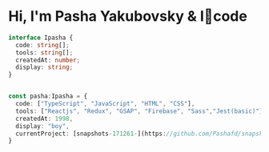 # Hi, I'm Pasha Yakubovsky & I🖤code

```ts
interface Ipasha {
  code: string[];
  tools: string[];
  createdAt: number;
  display: string;
}


const pasha:Ipasha = {
  code: ["TypeScript", "JavaScript", "HTML", "CSS"],
  tools: ["Reactjs", "Redux", "GSAP", "Firebase", "Sass","Jest(basic)"],
  createdAt: 1998,
  display: "boy",
  currentProject: [snapshots-171261-](https://github.com/Pashafd/snapshots-171261-)
}
```
<!---
Pashafd/Pashafd is a ✨ special ✨ repository because its `README.md` (this file) appears on your GitHub profile.
You can click the Preview link to take a look at your changes.
--->
